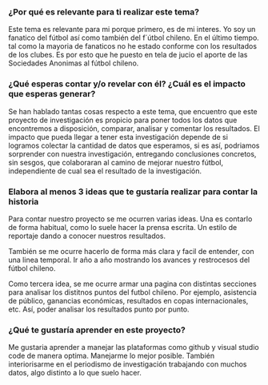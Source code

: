 ### ¿Por qué es relevante para ti realizar este tema?

Este tema es relevante para mi porque primero, es de mi interes. Yo soy un fanatico del fútbol así como también del f´útbol chileno. En el último tiempo. tal como la mayoria de fanaticos no he estado conforme con los resultados de los clubes. Es por esto que he puesto en tela de jucio el aporte de las Sociedades Anonimas al fútbol chileno. 

### ¿Qué esperas contar y/o revelar con él? ¿Cuál es el impacto que esperas generar?

Se han hablado tantas cosas respecto a este tema, que encuentro que este proyecto de investigación es propicio para poner todos los datos que encontremos a disposición, comparar, analisar y comentar los resultados. El impacto que pueda llegar a tener esta investigación depende de si logramos colectar la cantidad de datos que esperamos, si es así, podriamos sorprender con nuestra investigación, entregando conclusiones concretos, sin sesgos, que colaboraran al camino de mejorar nuestro fútbol, independiente de cual sea el resultado de la investigación.

### Elabora al menos 3 ideas que te gustaría realizar para contar la historia

Para contar nuestro proyecto se me ocurren varias ideas.
Una es contarlo de forma habitual, como lo suele hacer la prensa escrita. Un estilo de reportaje dando a conocer nuestros resultados.

También se me ocurre hacerlo de forma más clara y facil de entender, con una linea temporal. Ir año a año mostrando los avances y restrocesos del fútbol chileno.

Como tercera idea, se me ocurre armar una pagina con distintas secciones para analisar los distitnos puntos del futbol chileno. Por ejemplo, asistencia de público, ganancias económicas, resultados en copas internacionales, etc. Así, poder analisar los resultados punto por punto. 


### ¿Qué te gustaría aprender en este proyecto?

Me gustaria aprender a manejar las plataformas como github y visual studio code de manera optima. Manejarme lo mejor posible. También interiorisarme en el periodismo de investigación trabajando con muchos datos, algo distinto a lo que suelo hacer. 

